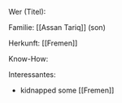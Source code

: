 Wer (Titel):

Familie: [[Assan Tariq]] (son)

Herkunft: [[Fremen]]

Know-How:

Interessantes:
- kidnapped some [[Fremen]]